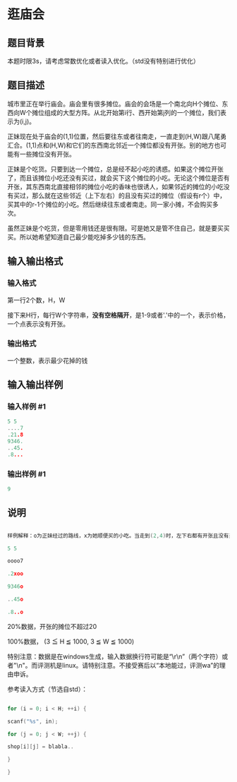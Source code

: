 # 逛庙会

## 题目背景

本题时限3s，请考虑常数优化或者读入优化。（std没有特别进行优化）

## 题目描述

城市里正在举行庙会。庙会里有很多摊位。庙会的会场是一个南北向H个摊位、东西向W个摊位组成的大型方阵。从北开始第i行、西开始第j列的一个摊位，我们表示为(i,j)。

正妹现在处于庙会的(1,1)位置，然后要往东或者往南走，一直走到(H,W)跟八尾勇汇合。(1,1)点和(H,W)和它们的东西南北邻近一个摊位都没有开张。别的地方也可能有一些摊位没有开张。

正妹是个吃货。只要到达一个摊位，总是经不起小吃的诱惑。如果这个摊位开张了，而且该摊位小吃还没有买过，就会买下这个摊位的小吃。无论这个摊位是否有开张，其东西南北直接相邻的摊位小吃的香味也很诱人，如果邻近的摊位的小吃没有买过，那么就在这些邻近（上下左右）的且没有买过的摊位（假设有r个）中，买其中的r-1个摊位的小吃。然后继续往东或者南走。同一家小摊，不会购买多次。

虽然正妹是个吃货，但是零用钱还是很有限。可是她又是管不住自己，就是要买买买。所以她希望知道自己最少能吃掉多少钱的东西。

## 输入输出格式

### 输入格式

第一行2个数，H，W

接下来H行，每行W个字符串，**没有空格隔开**，是1-9或者'.'中的一个，表示价格，一个点表示没有开张。

### 输出格式

一个整数，表示最少花掉的钱

## 输入输出样例

### 输入样例 #1

```cpp
5 5
....7
.21.8
9346.
..45.
.8...
```


### 输出样例 #1

```cpp
9
```


## 说明

```cpp

样例解释：o为正妹经过的路线，x为她顺便买的小吃。当走到(2,4)时，左下右都有开张且没有买过的摊位，于是买左和右，继续沿着路线走。由于之后路线没有经过没有买过摊位，而且上下左右开张且没买过的摊位不超过1，所以一个都不买了。

5 5

oooo7

.2xoo

9346o

..45o

.8..o

```

20%数据，开张的摊位不超过20

100%数据， (3 ≦ H ≦ 1000, 3 ≦ W ≦ 1000)

特别注意：数据是在windows生成，输入数据换行符可能是“\r\n”（两个字符）或者"\n"。而评测机是linux。请特别注意。不接受赛后以“本地能过，评测wa”的理由申诉。

参考读入方式（节选自std）：

```cpp

for (i = 0; i < H; ++i) {

scanf("%s", in);

for (j = 0; j < W; ++j) {

shop[i][j] = blabla..

}

}

```

